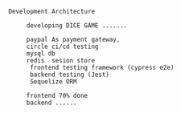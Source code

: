    
    Development Architecture 
    
         developing DICE GAME .......
        
         paypal As payment gateway,
         circle ci/cd testing
         mysql db
         redis  sesion store
          frontend testing framework (cypress e2e)
          backend testing (Jest)
          Sequelize ORM
         
         frontend 70% done 
         backend ......
    
   
 
 
 
 
 
    
                           